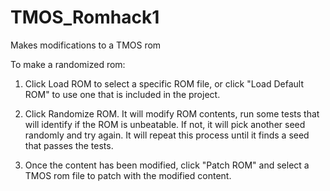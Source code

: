 # TMOS_Romhack1
Makes modifications to a TMOS rom

To make a randomized rom:
1. Click Load ROM to select a specific ROM file, or click "Load Default ROM" to use one that is included in the project.

2. Click Randomize ROM. It will modify ROM contents, run some tests that will identify if the ROM is unbeatable. If not, it will pick another seed randomly and try again. It will repeat this process until it finds a seed that passes the tests.

3. Once the content has been modified, click "Patch ROM" and select a TMOS rom file to patch with the modified content.
